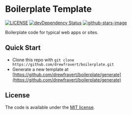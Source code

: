 # Boilerplate Template

[![LICENSE](https://img.shields.io/badge/license-MIT-lightgrey.svg)](https://github.com/drewfravert/boilerplate/blob/master/LICENSE.txt)
[![devDependency Status](https://david-dm.org/drewfravert/boilerplate/dev-status.svg)](https://david-dm.org/drewfravert/boilerplate#info=devDependencies)
[![github-stars-image](https://img.shields.io/github/stars/drewfravert/boilerplate.svg?label=github%20stars)](https://github.com/drewfravert/boilerplate)

Boilerplate code for typical web apps or sites.


## Quick Start

* Clone this repo with `git clone https://github.com/drewfravert/boilerplate.git`
* Generate a new template at [https://github.com/drewfravert/boilerplate/generate](https://github.com/drewfravert/boilerplate/generate)


## License

The code is available under the [MIT license](LICENSE.txt).
